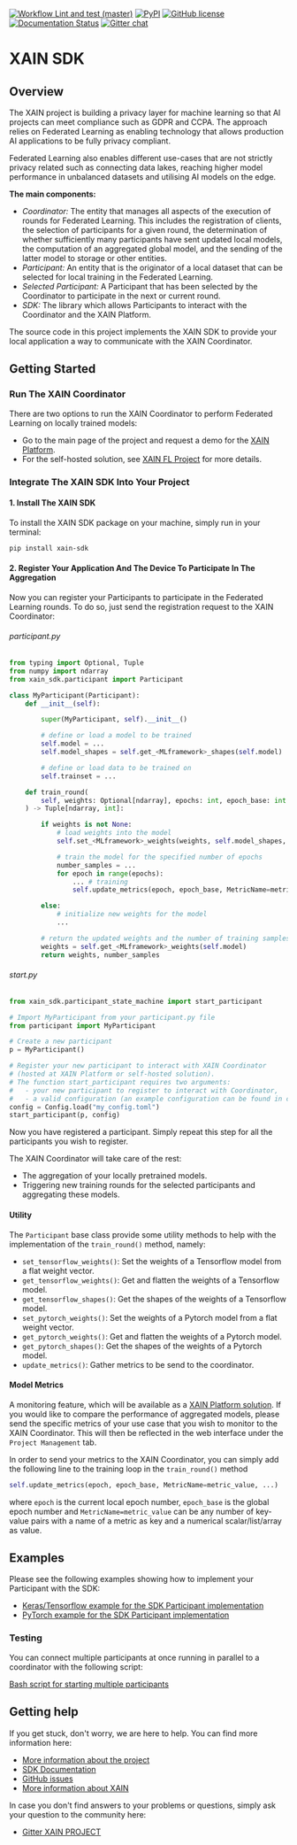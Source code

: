 [![Workflow Lint and test (master)](https://github.com/xainag/xain-sdk/workflows/Lint%20and%20test%20%28master%29/badge.svg)](https://github.com/xainag/xain-sdk)
[![PyPI](https://img.shields.io/pypi/v/xain-sdk)](https://pypi.org/project/xain-sdk/)
[![GitHub license](https://img.shields.io/github/license/xainag/xain-sdk)](https://github.com/xainag/xain-sdk/blob/master/LICENSE)
[![Documentation Status](https://readthedocs.org/projects/xain-sdk/badge/?version=latest)](https://xain-sdk.readthedocs.io/en/latest/)
[![Gitter chat](https://badges.gitter.im/xainag.png)](https://gitter.im/xainag)


# XAIN SDK

## Overview

The XAIN project is building a privacy layer for machine learning so that AI projects can meet compliance such as GDPR and CCPA. The approach relies on Federated Learning as enabling technology that allows production AI applications to be fully privacy compliant.

Federated Learning also enables different use-cases that are not strictly privacy related such as connecting data lakes, reaching higher model performance in unbalanced datasets and utilising AI models on the edge.

**The main components:**
- *Coordinator:* The entity that manages all aspects of the execution of rounds for Federated Learning. This includes the registration of clients, the selection of participants for a given round, the determination of
whether sufficiently many participants have sent updated local models, the computation of an aggregated 
global model, and the sending of the latter model to storage or other entities.
- *Participant:* An entity that is the originator of a local dataset that can be selected for local training in the Federated Learning. 
- *Selected Participant:* A Participant that has been selected by the Coordinator to participate in the next or current round.
- *SDK:* The library which allows Participants to interact with the Coordinator and the XAIN Platform.

The source code in this project implements the XAIN SDK to provide your local application a way to communicate with the XAIN Coordinator.


## Getting Started

### Run The XAIN Coordinator

There are two options to run the XAIN Coordinator to perform Federated Learning on locally trained models: 

- Go to the main page of the project and request a demo for the [XAIN Platform](https://www.xain.io/federated-learning-platform).
- For the self-hosted solution, see [XAIN FL Project](https://github.com/xainag/xain-fl) for more details.


### Integrate The XAIN SDK Into Your Project

#### 1. Install The XAIN SDK

To install the XAIN SDK package on your machine, simply run in your terminal:

```bash
pip install xain-sdk
```


#### 2. Register Your Application And The Device To Participate In The Aggregation

Now you can register your Participants to participate in the Federated Learning rounds. To do so, 
just send the registration request to the XAIN Coordinator:


###### participant.py

```python
from typing import Optional, Tuple
from numpy import ndarray
from xain_sdk.participant import Participant

class MyParticipant(Participant):
    def __init__(self):

        super(MyParticipant, self).__init__()

        # define or load a model to be trained
        self.model = ...
        self.model_shapes = self.get_<MLframework>_shapes(self.model)

        # define or load data to be trained on
        self.trainset = ...

    def train_round(
        self, weights: Optional[ndarray], epochs: int, epoch_base: int
    ) -> Tuple[ndarray, int]:

        if weights is not None:
            # load weights into the model
            self.set_<MLframework>_weights(weights, self.model_shapes, self.model)

            # train the model for the specified number of epochs
            number_samples = ...
            for epoch in range(epochs):
                ... # training
                self.update_metrics(epoch, epoch_base, MetricName=metric_value, ...)

        else:
            # initialize new weights for the model
            ...

        # return the updated weights and the number of training samples
        weights = self.get_<MLframework>_weights(self.model)
        return weights, number_samples
```


###### start.py

```python
from xain_sdk.participant_state_machine import start_participant

# Import MyParticipant from your participant.py file 
from participant import MyParticipant

# Create a new participant
p = MyParticipant()

# Register your new participant to interact with XAIN Coordinator 
# (hosted at XAIN Platform or self-hosted solution). 
# The function start_participant requires two arguments:
#   - your new participant to register to interact with Coordinator,
#   - a valid configuration (an example configuration can be found in config/example-config.toml).
config = Config.load("my_config.toml")
start_participant(p, config)
```

Now you have registered a participant. Simply repeat this step for all the participants you wish to register.

The XAIN Coordinator will take care of the rest: 
- The aggregation of your locally pretrained models.
- Triggering new training rounds for the selected participants and aggregating these models.


#### Utility

The `Participant` base class provide some utility methods to help with the implementation of the `train_round()` method, namely:
- `set_tensorflow_weights()`: Set the weights of a Tensorflow model from a flat weight vector.
- `get_tensorflow_weights()`: Get and flatten the weights of a Tensorflow model.
- `get_tensorflow_shapes()`: Get the shapes of the weights of a Tensorflow model.
- `set_pytorch_weights()`: Set the weights of a Pytorch model from a flat weight vector.
- `get_pytorch_weights()`: Get and flatten the weights of a Pytorch model.
- `get_pytorch_shapes()`: Get the shapes of the weights of a Pytorch model.
- `update_metrics()`: Gather metrics to be send to the coordinator.


#### Model Metrics

A monitoring feature, which will be available as a [XAIN Platform solution](https://www.xain.io/federated-learning-platform). If you would like to compare the performance of aggregated models, please send the specific metrics of your use case that you wish to monitor to the XAIN Coordinator. This will then be reflected in the web interface under the `Project Management` tab.

In order to send your metrics to the XAIN Coordinator, you can simply add the following line to the training loop in the `train_round()` method

```python
self.update_metrics(epoch, epoch_base, MetricName=metric_value, ...)
```

where `epoch` is the current local epoch number, `epoch_base` is the global epoch number and `MetricName=metric_value` can be any number of key-value pairs with a name of a metric as key and a numerical scalar/list/array as value.


## Examples

Please see the following examples showing how to implement your Participant with the SDK:
- [Keras/Tensorflow example for the SDK Participant implementation](https://xain-sdk.readthedocs.io/en/latest/examples/tensorflow_keras.html)
- [PyTorch example for the SDK Participant implementation](https://xain-sdk.readthedocs.io/en/latest/examples/pytorch.html)


### Testing

You can connect multiple participants at once running in parallel to a coordinator with the following script:

[Bash script for starting multiple participants](https://github.com/xainag/xain-sdk/tree/master/examples#start-multiple-participants-in-parallel)


## Getting help

If you get stuck, don't worry, we are here to help. You can find more information here:

- [More information about the project](https://docs.xain.io)
- [SDK Documentation](https://xain-sdk.readthedocs.io/en/latest/)
- [GitHub issues](https://github.com/xainag/xain-sdk/issues)
- [More information about XAIN](https://xain.io)

In case you don't find answers to your problems or questions, simply ask your question to the community here:

- [Gitter XAIN PROJECT](https://gitter.im/xainag)

